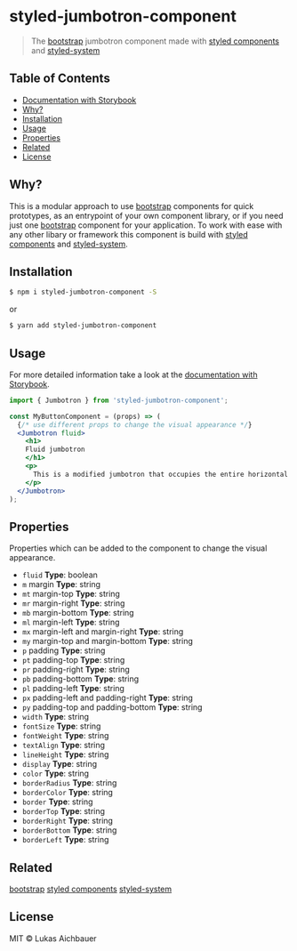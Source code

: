 # styled-jumbotron-component

> The [bootstrap](https://getbootstrap.com) jumbotron component made with [styled components](https://styled-components.com) and [styled-system](http://jxnblk.com/styled-system/)

## Table of Contents

* [Documentation with Storybook](https://aichbauer.github.io/react-styled-bootstrap-components)
* [Why?](#why)
* [Installation](#installation)
* [Usage](#usage)
* [Properties](#properties)
* [Related](#related)
* [License](#license)

## Why?

This is a modular approach to use [bootstrap](https://getbootstrap.com) components for quick prototypes, as an entrypoint of your own component library, or if you need just one [bootstrap](https://getbootstrap.com) component for your application. To work with ease with any other libary or framework this component is build with [styled components](https://styled-components.com) and [styled-system](http://jxnblk.com/styled-system/).

## Installation

```sh
$ npm i styled-jumbotron-component -S
```

or

```sh
$ yarn add styled-jumbotron-component
```

## Usage

For more detailed information take a look at the [documentation with Storybook](https://aichbauer.github.io/react-styled-bootstrap-components).

```jsx
import { Jumbotron } from 'styled-jumbotron-component';

const MyButtonComponent = (props) => (
  {/* use different props to change the visual appearance */}
  <Jumbotron fluid>
    <h1>
    Fluid jumbotron
    </h1>
    <p>
      This is a modified jumbotron that occupies the entire horizontal space of its parent.
    </p>
  </Jumbotron>
);
```

## Properties

Properties which can be added to the component to change the visual appearance.

* `fluid` **Type**: boolean
* `m`  margin **Type**: string
* `mt` margin-top **Type**: string
* `mr` margin-right **Type**: string
* `mb` margin-bottom **Type**: string
* `ml` margin-left **Type**: string
* `mx` margin-left and margin-right **Type**: string
* `my` margin-top and margin-bottom **Type**: string
* `p`  padding **Type**: string
* `pt` padding-top **Type**: string
* `pr` padding-right **Type**: string
* `pb` padding-bottom **Type**: string
* `pl` padding-left **Type**: string
* `px` padding-left and padding-right **Type**: string
* `py` padding-top and padding-bottom **Type**: string
* `width` **Type**: string
* `fontSize` **Type**: string
* `fontWeight` **Type**: string
* `textAlign` **Type**: string
* `lineHeight` **Type**: string
* `display` **Type**: string
* `color` **Type**: string
* `borderRadius` **Type**: string
* `borderColor` **Type**: string
* `border` **Type**: string
* `borderTop` **Type**: string
* `borderRight` **Type**: string
* `borderBottom` **Type**: string
* `borderLeft` **Type**: string

## Related

[bootstrap](https://getbootstrap.com)
[styled components](https://styled-components.com)
[styled-system](http://jxnblk.com/styled-system/)

## License

MIT © Lukas Aichbauer

